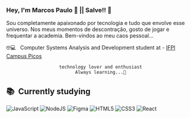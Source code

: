### Hey, I'm Marcos Paulo 👋 || Salve!! 🫡
   Sou completamente apaixonado por tecnologia e tudo que envolve esse universo. Nos meus momentos de descontração, gosto de jogar e frequentar a academia. Bem-vindos ao meu caos pessoal...

🤓💻 &nbsp; Computer Systems Analysis and Development student at - [IFPI Campus Picos](https://ifpi.edu.br) <br>

<div align="center">

  `technology lover and enthusiast`
  <br>
  `Always learning...👾`
</div>

## 📚 &nbsp;Currently studying
![JavaScript](https://img.shields.io/badge/-JavaScript-black?style=flat-square&logo=javascript) 
![NodeJS](https://img.shields.io/badge/node.js-6DA55F?style=for-the-badge&logo=node.js&logoColor=white)
![Figma](https://img.shields.io/badge/figma-%23F24E1E.svg?style=for-the-badge&logo=figma&logoColor=white)
![HTML5](https://img.shields.io/badge/html5-%23E34F26.svg?style=for-the-badge&logo=html5&logoColor=white)
![CSS3](https://img.shields.io/badge/css3-%231572B6.svg?style=for-the-badge&logo=css3&logoColor=white)
![React](https://img.shields.io/badge/react-%2320232a.svg?style=for-the-badge&logo=react&logoColor=%2361DAFB)
<!--
**Marcos-P-Soares/Marcos-P-Soares** is a ✨ _special_ ✨ repository because its `README.md` (this file) appears on your GitHub profile.

Here are some ideas to get you started:

- 🔭 I’m currently working on ...
- 🌱 I’m currently learning ...
- 👯 I’m looking to collaborate on ...
- 🤔 I’m looking for help with ...
- 💬 Ask me about ...
- 📫 How to reach me: ...
- 😄 Pronouns: ...
- ⚡ Fun fact: ...
-->
